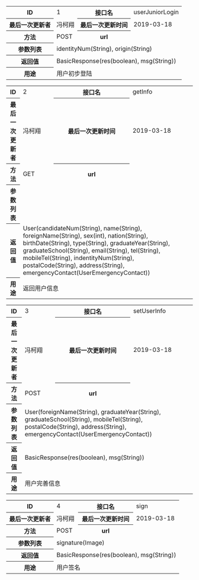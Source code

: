 <table>
    <tr>
        <th>ID</th>
        <td>1</td>
        <th>接口名</th>
        <td>userJuniorLogin</td>
    </tr>
    <tr>
        <th>最后一次更新者</th>
        <td>冯柯翔</td>
        <th>最后一次更新时间</th>
        <td>2019-03-18</td>
    </tr>
        <tr>
        <th>方法</th>
        <td>POST</td>
        <th>url</th>
        <td></td>
    </tr>
    <tr>
        <th>参数列表</th>
        <td colspan='3'>identityNum(String), origin(String)</td>
    </tr>
    <tr>
        <th>返回值</th>
        <td colspan='3'>BasicResponse(res(boolean), msg(String))</td>
    </tr>
    <tr>
        <th>用途</th>
        <td colspan='3'>用户初步登陆</td>
    </tr>
</table>




<table>
    <tr>
        <th>ID</th>
        <td>2</td>
        <th>接口名</th>
        <td>getInfo</td>
    </tr>
    <tr>
        <th>最后一次更新者</th>
        <td>冯柯翔</td>
        <th>最后一次更新时间</th>
        <td>2019-03-18</td>
    </tr>
        <tr>
        <th>方法</th>
        <td>GET</td>
        <th>url</th>
        <td></td>
    </tr>
    <tr>
        <th>参数列表</th>
        <td colspan='3'></td>
    </tr>
    <tr>
        <th>返回值</th>
        <td colspan='3'>User(candidateNum(String), name(String), foreignName(String), sex(int), nation(String), birthDate(String), type(String), graduateYear(String), graduateSchool(String), email(String), tel(String), mobileTel(String), indentityNum(String), postalCode(String), address(String), emergencyContact(UserEmergencyContact))</td>
    </tr>
    <tr>
        <th>用途</th>
        <td colspan='3'>返回用户信息</td>
    </tr>
</table>


<table>
    <tr>
        <th>ID</th>
        <td>3</td>
        <th>接口名</th>
        <td>setUserInfo</td>
    </tr>
    <tr>
        <th>最后一次更新者</th>
        <td>冯柯翔</td>
        <th>最后一次更新时间</th>
        <td>2019-03-18</td>
    </tr>
        <tr>
        <th>方法</th>
        <td>POST</td>
        <th>url</th>
        <td></td>
    </tr>
    <tr>
        <th>参数列表</th>
        <td colspan='3'>User(foreignName(String), graduateYear(String), graduateSchool(String), mobileTel(String), postalCode(String), address(String), emergencyContact(UserEmergencyContact))</td>
    </tr>
    <tr>
        <th>返回值</th>
        <td colspan='3'>BasicResponse(res(boolean), msg(String))</td>
    </tr>
    <tr>
        <th>用途</th>
        <td colspan='3'>用户完善信息</td>
    </tr>
</table>



<table>
    <tr>
        <th>ID</th>
        <td>4</td>
        <th>接口名</th>
        <td>sign</td>
    </tr>
    <tr>
        <th>最后一次更新者</th>
        <td>冯柯翔</td>
        <th>最后一次更新时间</th>
        <td>2019-03-18</td>
    </tr>
        <tr>
        <th>方法</th>
        <td>POST</td>
        <th>url</th>
        <td></td>
    </tr>
    <tr>
        <th>参数列表</th>
        <td colspan='3'>signature(Image)</td>
    </tr>
    <tr>
        <th>返回值</th>
        <td colspan='3'>BasicResponse(res(boolean), msg(String))</td>
    </tr>
    <tr>
        <th>用途</th>
        <td colspan='3'>用户签名</td>
    </tr>
</table>

